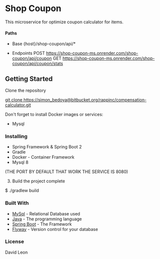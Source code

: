 # Shop Coupon

This microservice for optimize coupon calculator for items.

#### Paths
- Base
{host}/shop-coupon/api/*

- Endpoints 
POST https://shop-coupon-ms.onrender.com/shop-coupon/api/coupon
GET https://shop-coupon-ms.onrender.com/shop-coupon/api/coupon/stats

## Getting Started

Clone the repository

[git clone https://simon_bedoya@bitbucket.org/rappinc/compensation-calculator.git
](https://github.com/ldavidz1999/shop-coupon-ms.git)

Don't forget to install Docker images or services:
- Mysql

### Installing

- Spring Framework & Spring Boot 2
- Gradle
- Docker - Container Framework
- Mysql 8

(THE PORT BY DEFAULT THAT WORK THE SERVICE IS 8080)

3. Build the project complete

$ ./gradlew build 


### Built With

* [MySql]((https://www.mysql.com)) - Relational Database used
* [Java](https://www.java.com/es/) - The programming language
* [Spring Boot](https://spring.io/projects/spring-boot) - The Framework
* [Flyway](https://flywaydb.org/) - Version control for your database


### License
David Leon

